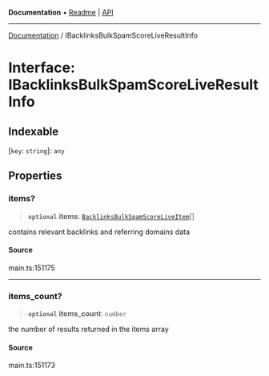 **Documentation** • [Readme](../README.md) \| [API](../globals.md)

***

[Documentation](../README.md) / IBacklinksBulkSpamScoreLiveResultInfo

# Interface: IBacklinksBulkSpamScoreLiveResultInfo

## Indexable

 \[`key`: `string`\]: `any`

## Properties

### items?

> **`optional`** **items**: [`BacklinksBulkSpamScoreLiveItem`](../classes/BacklinksBulkSpamScoreLiveItem.md)[]

contains relevant backlinks and referring domains data

#### Source

main.ts:151175

***

### items\_count?

> **`optional`** **items\_count**: `number`

the number of results returned in the items array

#### Source

main.ts:151173
